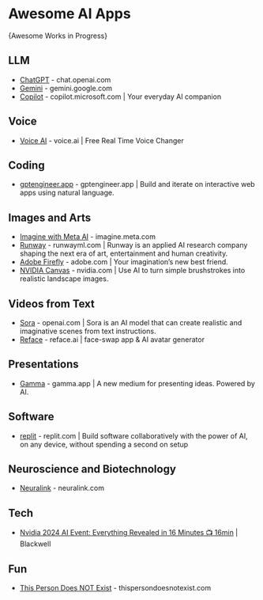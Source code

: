 # Awesome AI Apps
{Awesome Works in Progress}

## LLM
* [ChatGPT](https://chat.openai.com/) - chat.openai.com
* [Gemini](https://gemini.google.com/) - gemini.google.com
* [Copilot](https://copilot.microsoft.com) - copilot.microsoft.com | Your everyday AI companion

## Voice 
* [Voice AI](https://voice.ai/) - voice.ai | Free Real Time Voice Changer
  
## Coding
* [gptengineer.app](https://gptengineer.app/) - gptengineer.app | Build and iterate on interactive web apps using natural language.

## Images and Arts
* [Imagine with Meta AI](https://imagine.meta.com) - imagine.meta.com
* [Runway](https://runwayml.com) - runwayml.com | Runway is an applied AI research company shaping the next era of art, entertainment and human creativity.
* [Adobe Firefly](https://www.adobe.com/products/firefly.html) - adobe.com | Your imagination’s new best friend.
* [NVIDIA Canvas](https://www.nvidia.com/en-me/studio/canvas/) - nvidia.com | Use AI to turn simple brushstrokes into realistic landscape images. 

## Videos from Text
* [Sora](https://openai.com/sora) - openai.com | Sora is an AI model that can create realistic and imaginative scenes from text instructions.
* [Reface](https://reface.ai/reface/) - reface.ai | face-swap app & AI avatar generator
  
## Presentations
* [Gamma](https://gamma.app/) - gamma.app | A new medium for presenting ideas. Powered by AI.

## Software
* [replit](https://replit.com/) - replit.com | Build software collaboratively with the power of AI, on any device, without spending a second on setup

## Neuroscience and Biotechnology
* [Neuralink](https://neuralink.com) - neuralink.com

## Tech
* [Nvidia 2024 AI Event: Everything Revealed in 16 Minutes 📺 16min](https://www.youtube.com/watch?v=bMIRhOXAjYk) | Blackwell

## Fun
* [This Person Does NOT Exist](https://thispersondoesnotexist.com/) - thispersondoesnotexist.com
  

